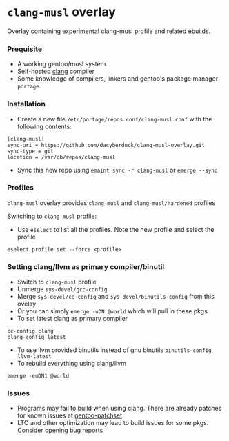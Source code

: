 # `clang-musl` overlay
Overlay containing experimental clang-musl profile and related ebuilds.

### Prequisite
  - A working gentoo/musl system.
  - Self-hosted [clang](https://wiki.gentoo.org/wiki/Clang#Bootstrapping_the_Clang_toolchain) compiler
  - Some knowledge of compilers, linkers and gentoo's package manager `portage`.

### Installation
  - Create a new file `/etc/portage/repos.conf/clang-musl.conf` with the following contents:
```
[clang-musl]
sync-uri = https://github.com/dacyberduck/clang-musl-overlay.git
sync-type = git
location = /var/db/repos/clang-musl
```
  - Sync this new repo using `emaint sync -r clang-musl` or `emerge --sync`

### Profiles
`clang-musl` overlay provides `clang-musl` and `clang-musl/hardened` profiles

Switching to `clang-musl` profile:
  - Use `eselect` to list all the profiles. Note the new profile and select the profile
```
eselect profile set --force <profile>
```

### Setting clang/llvm as primary compiler/binutil
  - Switch to `clang-musl` profile 
  - Unmerge `sys-devel/gcc-config`
  - Merge `sys-devel/cc-config` and `sys-devel/binutils-config` from this ovelay
  - Or you can simply `emerge -uDN @world` which will pull in these pkgs
  - To set latest clang as primary compiler
```
cc-config clang
clang-config latest
```
  - To use llvm provided binutils instead of gnu binutils `binutils-config llvm-latest`
  - To rebuild everything using clang/llvm
```
emerge -euDN1 @world
```

### Issues
  - Programs may fail to build when using clang. There are already patches for known issues at [gentoo-patchset](https://github.com/leonardohn/gentoo-patchset.git).
  - LTO and other optimization may lead to build issues for some pkgs. Consider opening bug reports
